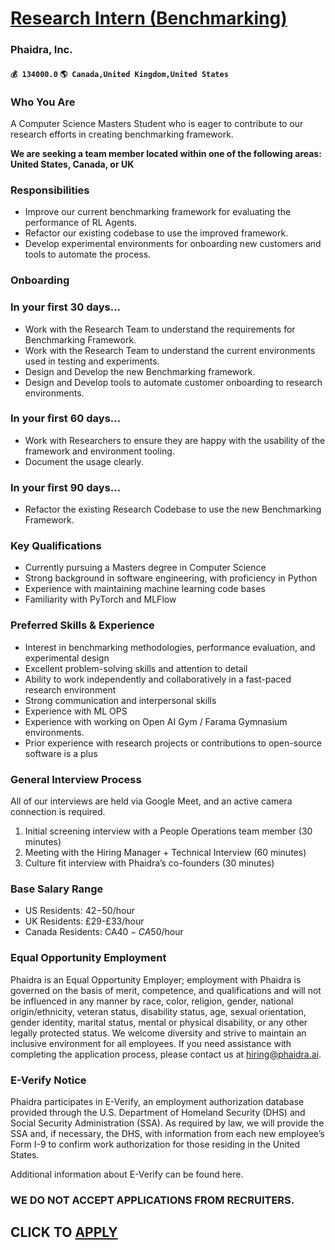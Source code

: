 # [Research Intern (Benchmarking)](https://www.remotewlb.com/apply/research-intern-benchmarking)  
### Phaidra, Inc.  
#### `💰 134000.0` `🌎 Canada,United Kingdom,United States`  

### **Who You Are**

A Computer Science Masters Student who is eager to contribute to our research efforts in creating benchmarking framework.

 **We are seeking a team member located within one of the following areas: United States, Canada, or UK**

###  **Responsibilities**

  * Improve our current benchmarking framework for evaluating the performance of RL Agents.
  * Refactor our existing codebase to use the improved framework.
  * Develop experimental environments for onboarding new customers and tools to automate the process.

### Onboarding

### In your first 30 days…

  * Work with the Research Team to understand the requirements for Benchmarking Framework.
  * Work with the Research Team to understand the current environments used in testing and experiments.
  * Design and Develop the new Benchmarking framework.
  * Design and Develop tools to automate customer onboarding to research environments.

### In your first 60 days…

  * Work with Researchers to ensure they are happy with the usability of the framework and environment tooling.
  * Document the usage clearly.

### In your first 90 days…

  * Refactor the existing Research Codebase to use the new Benchmarking Framework.

### Key Qualifications

  * Currently pursuing a Masters degree in Computer Science
  * Strong background in software engineering, with proficiency in Python
  * Experience with maintaining machine learning code bases
  * Familiarity with PyTorch and MLFlow

###  **Preferred Skills & Experience**

  * Interest in benchmarking methodologies, performance evaluation, and experimental design
  * Excellent problem-solving skills and attention to detail
  * Ability to work independently and collaboratively in a fast-paced research environment
  * Strong communication and interpersonal skills
  * Experience with ML OPS
  * Experience with working on Open AI Gym / Farama Gymnasium environments.
  * Prior experience with research projects or contributions to open-source software is a plus

### General Interview Process

All of our interviews are held via Google Meet, and an active camera connection is required.

  1. Initial screening interview with a People Operations team member (30 minutes)
  2. Meeting with the Hiring Manager + Technical Interview (60 minutes)
  3. Culture fit interview with Phaidra’s co-founders (30 minutes)

### Base Salary Range

  * US Residents: $42-$50/hour
  * UK Residents: £29-£33/hour 
  * Canada Residents: CA$40-CA$50/hour

###  **Equal Opportunity Employment**

Phaidra is an Equal Opportunity Employer; employment with Phaidra is governed on the basis of merit, competence, and qualifications and will not be influenced in any manner by race, color, religion, gender, national origin/ethnicity, veteran status, disability status, age, sexual orientation, gender identity, marital status, mental or physical disability, or any other legally protected status. We welcome diversity and strive to maintain an inclusive environment for all employees. If you need assistance with completing the application process, please contact us at hiring@phaidra.ai.

###  **E-Verify Notice**

Phaidra participates in E-Verify, an employment authorization database provided through the U.S. Department of Homeland Security (DHS) and Social Security Administration (SSA). As required by law, we will provide the SSA and, if necessary, the DHS, with information from each new employee’s Form I-9 to confirm work authorization for those residing in the United States.

Additional information about E-Verify can be found here.

### WE DO NOT ACCEPT APPLICATIONS FROM RECRUITERS.

  
## CLICK TO [APPLY](https://www.remotewlb.com/apply/research-intern-benchmarking)

